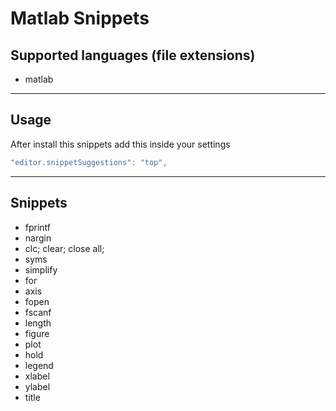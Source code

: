 # Matlab Snippets
## Supported languages (file extensions)
* matlab
---
## Usage
After install this snippets add this inside your settings
```js
"editor.snippetSuggestions": "top",
```
---
## Snippets
- fprintf
- nargin
- clc; clear; close all;
- syms
- simplify
- for
- axis
- fopen
- fscanf
- length
- figure
- plot
- hold
- legend
- xlabel
- ylabel
- title
